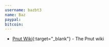 ```yaml
---
username: bazbt3
name: Baz
paypal: 
bitcoin: 
---
```


* [Pnut Wiki](https://github.com/bazbt3/pnut_io_stuff/wiki){:target="_blank"} - The Pnut wiki
